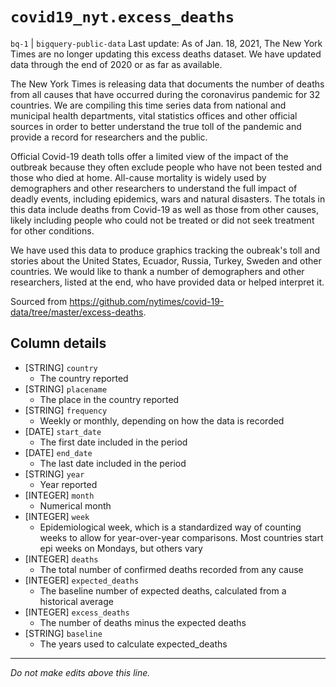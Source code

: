 # `covid19_nyt.excess_deaths`
`bq-1` | `bigquery-public-data`
Last update: As of Jan. 18, 2021, The New York Times are no longer updating this excess deaths dataset. We have updated data through the end of 2020 or as far as available.

The New York Times is releasing data that documents the number of deaths from all causes that have occurred during the coronavirus pandemic for 32 countries. We are compiling this time series data from national and municipal health departments, vital statistics offices and other official sources in order to better understand the true toll of the pandemic and provide a record for researchers and the public.

Official Covid-19 death tolls offer a limited view of the impact of the outbreak because they often exclude people who have not been tested and those who died at home. All-cause mortality is widely used by demographers and other researchers to understand the full impact of deadly events, including epidemics, wars and natural disasters. The totals in this data include deaths from Covid-19 as well as those from other causes, likely including people who could not be treated or did not seek treatment for other conditions.

We have used this data to produce graphics tracking the oubreak's toll and stories about the United States, Ecuador, Russia, Turkey, Sweden and other countries. We would like to thank a number of demographers and other researchers, listed at the end, who have provided data or helped interpret it.

Sourced from https://github.com/nytimes/covid-19-data/tree/master/excess-deaths.

## Column details
* [STRING]    `country`
  - The country reported
* [STRING]    `placename`
  - The place in the country reported
* [STRING]    `frequency`
  - Weekly or monthly, depending on how the data is recorded
* [DATE]      `start_date`
  - The first date included in the period
* [DATE]      `end_date`
  - The last date included in the period
* [STRING]    `year`
  - Year reported
* [INTEGER]   `month`
  - Numerical month
* [INTEGER]   `week`
  - Epidemiological week, which is a standardized way of counting weeks to allow for year-over-year comparisons. Most countries start epi weeks on Mondays, but others vary
* [INTEGER]   `deaths`
  - The total number of confirmed deaths recorded from any cause
* [INTEGER]   `expected_deaths`
  - The baseline number of expected deaths, calculated from a historical average
* [INTEGER]   `excess_deaths`
  - The number of deaths minus the expected deaths
* [STRING]    `baseline`
  - The years used to calculate expected_deaths

-------------------------------------------------------------------------------
*Do not make edits above this line.*
